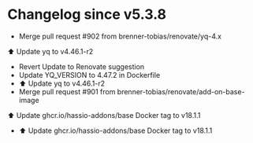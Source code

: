 # Changelog since v5.3.8
- Merge pull request #902 from brenner-tobias/renovate/yq-4.x

⬆️ Update yq to v4.46.1-r2 
- Revert Update to Renovate suggestion 
- Update YQ_VERSION to 4.47.2 in Dockerfile 
- ⬆️ Update yq to v4.46.1-r2 
- Merge pull request #901 from brenner-tobias/renovate/add-on-base-image

⬆️ Update ghcr.io/hassio-addons/base Docker tag to v18.1.1 
- ⬆️ Update ghcr.io/hassio-addons/base Docker tag to v18.1.1 
